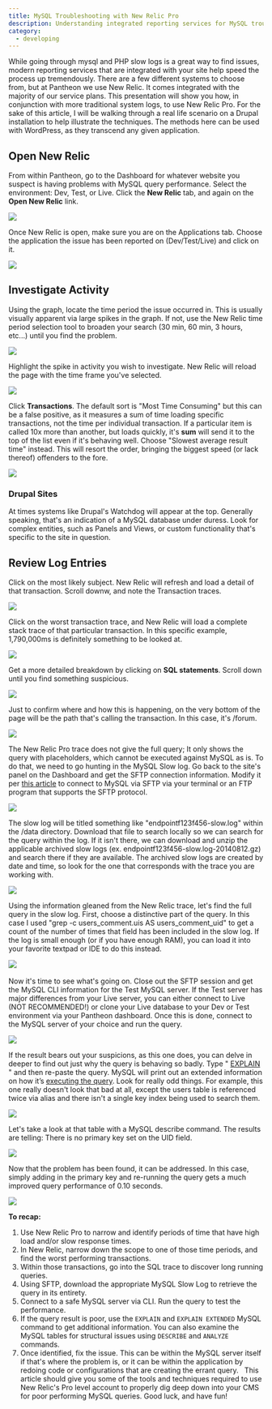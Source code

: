 ```yaml
---
title: MySQL Troubleshooting with New Relic Pro
description: Understanding integrated reporting services for MySQL troubleshooting.
category:
  - developing
---
```

While going through mysql and PHP slow logs is a great way to find issues, modern reporting services that are integrated with your site help speed the process up tremendously. There are a few different systems to choose from, but at Pantheon we use New Relic. It comes integrated with the majority of our service plans. This presentation will show you how, in conjunction with more traditional system logs, to use New Relic Pro. For the sake of this article, I will be walking through a real life scenario on a Drupal installation to help illustrate the techniques. The methods here can be used with WordPress, as they transcend any given application.

## Open New Relic

From within Pantheon, go to the Dashboard for whatever website you suspect is having problems with MySQL query performance. Select the environment: Dev, Test, or Live. Click the **New Relic** tab, and again on the **Open New Relic** link.
 

![](/source/docs/assets/images/desk_images/333260.png)  


Once New Relic is open, make sure you are on the Applications tab. Choose the application the issue has been reported on (Dev/Test/Live) and click on it.  


 ![](/source/docs/assets/images/desk_images/333262.png)  
## Investigate Activity

Using the graph, locate the time period the issue occurred in. This is usually visually apparent via large spikes in the graph. If not, use the New Relic time period selection tool to broaden your search (30 min, 60 min, 3 hours, etc...) until you find the problem.  


 ![](/source/docs/assets/images/desk_images/333263.png)  


Highlight the spike in activity you wish to investigate. New Relic will reload the page with the time frame you've selected.  

 ![](/source/docs/assets/images/desk_images/333265.png)  

Click **Transactions**. The default sort is "Most Time Consuming" but this can be a false positive, as it measures a sum of time loading specific transactions, not the time per individual transaction. If a particular item is called 10x more than another, but loads quickly, it's **sum** will send it to the top of the list even if it's behaving well. Choose "Slowest average result time" instead. This will resort the order, bringing the biggest speed (or lack thereof) offenders to the fore.

 ![](/source/docs/assets/images/desk_images/333266.png)  


### Drupal Sites
At times systems like Drupal's Watchdog will appear at the top. Generally speaking, that's an indication of a MySQL database under duress. Look for complex entities, such as Panels and Views, or custom functionality that's specific to the site in question. 

## Review Log Entries
Click on the most likely subject. New Relic will refresh and load a detail of that transaction. Scroll downw, and note the Transaction traces.  

 ![](/source/docs/assets/images/desk_images/333267.png)  


Click on the worst transaction trace, and New Relic will load a complete stack trace of that particular transaction. In this specific example, 1,790,000ms is definitely something to be looked at.  

 ![](/source/docs/assets/images/desk_images/333268.png)  


Get a more detailed breakdown by clicking on **SQL statements**. Scroll down until you find something suspicious.


 ![](/source/docs/assets/images/desk_images/333269.png)  


Just to confirm where and how this is happening, on the very bottom of the page will be the path that's calling the transaction. In this case, it's /forum.  


 ![](/source/docs/assets/images/desk_images/333271.png)  


The New Relic Pro trace does not give the full query; It only shows the query with placeholders, which cannot be executed against MySQL as is. To do that, we need to go hunting in the MySQL Slow log. Go back to the site's panel on the Dashboard and get the SFTP connection information. Modify it per [this article](/docs/articles/local/accessing-mysql-databases#accessing-mysql#slow-logs) to connect to MySQL via SFTP via your terminal or an FTP program that supports the SFTP protocol.  


 ![](/source/docs/assets/images/desk_images/333273.png)  


The slow log will be titled something like "endpointf123f456-slow.log" within the /data directory. Download that file to search locally so we can search for the query within the log. If it isn't there, we can download and unzip the applicable archived slow logs (ex. endpointf123f456-slow.log-20140812.gz) and search there if they are available. The archived slow logs are created by date and time, so look for the one that corresponds with the trace you are working with.  


 ![](/source/docs/assets/images/desk_images/333275.png)  


Using the information gleaned from the New Relic trace, let's find the full query in the slow log. First, choose a distinctive part of the query. In this case I used "grep -c users\_comment.uis AS users\_comment\_uid" to get a count of the number of times that field has been included in the slow log. If the log is small enough (or if you have enough RAM), you can load it into your favorite textpad or IDE to do this instead.  


 ![](/source/docs/assets/images/desk_images/333284.png)​  


Now it's time to see what's going on. Close out the SFTP session and get the MySQL CLI information for the Test MySQL server. If the Test server has major differences from your Live server, you can either connect to Live (NOT RECOMMENDED!) or clone your Live database to your Dev or Test environment via your Pantheon dashboard. Once this is done, connect to the MySQL server of your choice and run the query.  


 ![](/source/docs/assets/images/desk_images/333278.png)  


If the result bears out your suspicions, as this one does, you can delve in deeper to find out just why the query is behaving so badly. Type " [EXPLAIN](http://dev.mysql.com/doc/refman/5.0/en/explain.html) " and then re-paste the query. MySQL will print out an extended information on how it’s [executing the query](http://dev.mysql.com/doc/refman/5.0/en/using-explain.html). Look for really odd things. For example, this one really doesn't look that bad at all, except the users table is referenced twice via alias and there isn't a single key index being used to search them.


 ![](/source/docs/assets/images/desk_images/333283.png)  


Let's take a look at that table with a MySQL describe command. The results are telling: There is no primary key set on the UID field.  


 ![](/source/docs/assets/images/desk_images/333280.png)  


Now that the problem has been found, it can be addressed. In this case, simply adding in the primary key and re-running the query gets a much improved query performance of 0.10 seconds.  


 ![](/source/docs/assets/images/desk_images/333281.png)  


**To recap:**

1. Use New Relic Pro to narrow and identify periods of time that have high load and/or slow response times.
2. In New Relic, narrow down the scope to one of those time periods, and find the worst performing transactions.
3. Within those transactions, go into the SQL trace to discover long running queries.
4. Using SFTP, download the appropriate MySQL Slow Log to retrieve the query in its entirety.
5. Connect to a safe MySQL server via CLI. Run the query to test the performance.
6. If the query result is poor, use the `EXPLAIN` and `EXPLAIN EXTENDED` MySQL command to get additional information. You can also examine the MySQL tables for structural issues using `DESCRIBE` and `ANALYZE` commands.
7. Once identified, fix the issue. This can be within the MySQL server itself if that's where the problem is, or it can be within the application by redoing code or configurations that are creating the errant query.
 
This article should give you some of the tools and techniques required to use New Relic's Pro level account to properly dig deep down into your CMS for poor performing MySQL queries. Good luck, and have fun!  
